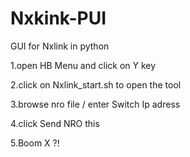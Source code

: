 # Nxkink-PUI
GUI for Nxlink in python

1.open HB Menu and click on Y key

2.click on Nxlink_start.sh to open the tool

3.browse nro file / enter Switch Ip adress

4.click Send NRO this

5.Boom X ?!
